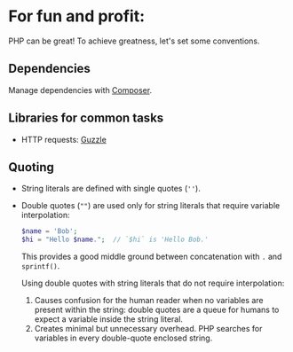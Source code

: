 # For fun and profit:

PHP can be great! To achieve greatness, let's set some conventions.

## Dependencies

Manage dependencies with [Composer](http://getcomposer.org/).

## Libraries for common tasks

* HTTP requests: [Guzzle](http://guzzlephp.org/)

## Quoting

* String literals are defined with single quotes (`''`). 
* Double quotes (`""`) are used only for string literals that require variable interpolation:
    ```php
    $name = 'Bob';
    $hi = "Hello $name.";  // `$hi` is 'Hello Bob.' 
    ```
  This provides a good middle ground between concatenation with `.` and `sprintf()`. 

  Using double quotes with string literals that do not require interpolation: 
  1. Causes confusion for the human reader when no variables are present within the string: double quotes are a queue for humans to expect a variable inside the string literal. 
  2. Creates minimal but unnecessary overhead. PHP searches for variables in every double-quote enclosed string.
